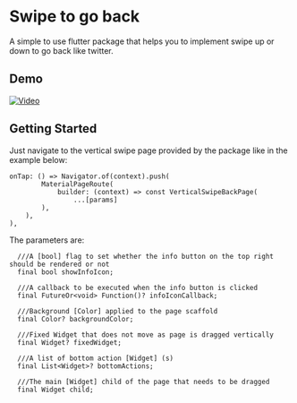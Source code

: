 # Swipe to go back

A simple to use flutter package that helps you to implement swipe up or down to go back like twitter.

## Demo

[![Video](https://img.youtube.com/vi/p29qyEA3b7U/maxresdefault.jpg)](https://www.youtube.com/watch?v=p29qyEA3b7U)

## Getting Started

Just navigate to the vertical swipe page provided by the package like in the example below:

```
onTap: () => Navigator.of(context).push(
        MaterialPageRoute(
            builder: (context) => const VerticalSwipeBackPage(
                ...[params]
        ),
    ),
),
```

The parameters are:

```
  ///A [bool] flag to set whether the info button on the top right should be rendered or not
  final bool showInfoIcon;

  ///A callback to be executed when the info button is clicked
  final FutureOr<void> Function()? infoIconCallback;

  ///Background [Color] applied to the page scaffold
  final Color? backgroundColor;

  ///Fixed Widget that does not move as page is dragged vertically
  final Widget? fixedWidget;

  ///A list of bottom action [Widget] (s)
  final List<Widget>? bottomActions;

  ///The main [Widget] child of the page that needs to be dragged
  final Widget child;
```